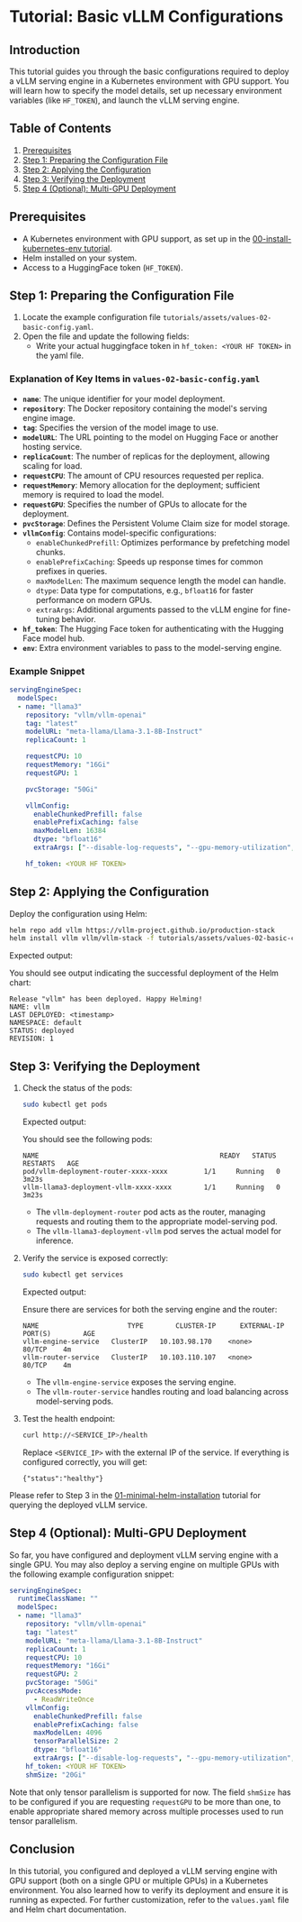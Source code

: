 # Tutorial: Basic vLLM Configurations

## Introduction

This tutorial guides you through the basic configurations required to deploy a vLLM serving engine in a Kubernetes environment with GPU support. You will learn how to specify the model details, set up necessary environment variables (like `HF_TOKEN`), and launch the vLLM serving engine.

## Table of Contents

1. [Prerequisites](#prerequisites)
2. [Step 1: Preparing the Configuration File](#step-1-preparing-the-configuration-file)
3. [Step 2: Applying the Configuration](#step-2-applying-the-configuration)
4. [Step 3: Verifying the Deployment](#step-3-verifying-the-deployment)
5. [Step 4 (Optional): Multi-GPU Deployment](#step-4-optional-multi-gpu-deployment)

## Prerequisites

- A Kubernetes environment with GPU support, as set up in the [00-install-kubernetes-env tutorial](00-install-kubernetes-env.md).
- Helm installed on your system.
- Access to a HuggingFace token (`HF_TOKEN`).

## Step 1: Preparing the Configuration File

1. Locate the example configuration file `tutorials/assets/values-02-basic-config.yaml`.
2. Open the file and update the following fields:
    - Write your actual huggingface token in `hf_token: <YOUR HF TOKEN>` in the yaml file.

### Explanation of Key Items in `values-02-basic-config.yaml`

- **`name`**: The unique identifier for your model deployment.
- **`repository`**: The Docker repository containing the model's serving engine image.
- **`tag`**: Specifies the version of the model image to use.
- **`modelURL`**: The URL pointing to the model on Hugging Face or another hosting service.
- **`replicaCount`**: The number of replicas for the deployment, allowing scaling for load.
- **`requestCPU`**: The amount of CPU resources requested per replica.
- **`requestMemory`**: Memory allocation for the deployment; sufficient memory is required to load the model.
- **`requestGPU`**: Specifies the number of GPUs to allocate for the deployment.
- **`pvcStorage`**: Defines the Persistent Volume Claim size for model storage.
- **`vllmConfig`**: Contains model-specific configurations:
  - `enableChunkedPrefill`: Optimizes performance by prefetching model chunks.
  - `enablePrefixCaching`: Speeds up response times for common prefixes in queries.
  - `maxModelLen`: The maximum sequence length the model can handle.
  - `dtype`: Data type for computations, e.g., `bfloat16` for faster performance on modern GPUs.
  - `extraArgs`: Additional arguments passed to the vLLM engine for fine-tuning behavior.
- **`hf_token`**: The Hugging Face token for authenticating with the Hugging Face model hub.
- **`env`**: Extra environment variables to pass to the model-serving engine.

### Example Snippet

```yaml
servingEngineSpec:
  modelSpec:
  - name: "llama3"
    repository: "vllm/vllm-openai"
    tag: "latest"
    modelURL: "meta-llama/Llama-3.1-8B-Instruct"
    replicaCount: 1

    requestCPU: 10
    requestMemory: "16Gi"
    requestGPU: 1

    pvcStorage: "50Gi"

    vllmConfig:
      enableChunkedPrefill: false
      enablePrefixCaching: false
      maxModelLen: 16384
      dtype: "bfloat16"
      extraArgs: ["--disable-log-requests", "--gpu-memory-utilization", "0.8"]

    hf_token: <YOUR HF TOKEN>
```

## Step 2: Applying the Configuration

Deploy the configuration using Helm:

```bash
helm repo add vllm https://vllm-project.github.io/production-stack
helm install vllm vllm/vllm-stack -f tutorials/assets/values-02-basic-config.yaml
```

Expected output:

You should see output indicating the successful deployment of the Helm chart:

```plaintext
Release "vllm" has been deployed. Happy Helming!
NAME: vllm
LAST DEPLOYED: <timestamp>
NAMESPACE: default
STATUS: deployed
REVISION: 1
```

## Step 3: Verifying the Deployment

1. Check the status of the pods:

   ```bash
   sudo kubectl get pods
   ```

   Expected output:

   You should see the following pods:

   ```plaintext
   NAME                                             READY   STATUS    RESTARTS   AGE
   pod/vllm-deployment-router-xxxx-xxxx         1/1     Running   0          3m23s
   vllm-llama3-deployment-vllm-xxxx-xxxx        1/1     Running   0          3m23s
   ```

   - The `vllm-deployment-router` pod acts as the router, managing requests and routing them to the appropriate model-serving pod.
   - The `vllm-llama3-deployment-vllm` pod serves the actual model for inference.

2. Verify the service is exposed correctly:

   ```bash
   sudo kubectl get services
   ```

   Expected output:

   Ensure there are services for both the serving engine and the router:

   ```plaintext
   NAME                      TYPE        CLUSTER-IP      EXTERNAL-IP   PORT(S)        AGE
   vllm-engine-service   ClusterIP   10.103.98.170    <none>        80/TCP    4m
   vllm-router-service   ClusterIP   10.103.110.107   <none>        80/TCP    4m
   ```

   - The `vllm-engine-service` exposes the serving engine.
   - The `vllm-router-service` handles routing and load balancing across model-serving pods.

3. Test the health endpoint:

   ```bash
   curl http://<SERVICE_IP>/health
   ```

   Replace `<SERVICE_IP>` with the external IP of the service. If everything is configured correctly, you will get:

   ```plaintext
   {"status":"healthy"}
   ```

Please refer to Step 3 in the [01-minimal-helm-installation](01-minimal-helm-installation.md) tutorial for querying the deployed vLLM service.

## Step 4 (Optional): Multi-GPU Deployment

So far, you have configured and deployment vLLM serving engine with a single GPU. You may also deploy a serving engine on multiple GPUs with the following example configuration snippet:

```yaml
servingEngineSpec:
  runtimeClassName: ""
  modelSpec:
  - name: "llama3"
    repository: "vllm/vllm-openai"
    tag: "latest"
    modelURL: "meta-llama/Llama-3.1-8B-Instruct"
    replicaCount: 1
    requestCPU: 10
    requestMemory: "16Gi"
    requestGPU: 2
    pvcStorage: "50Gi"
    pvcAccessMode:
      - ReadWriteOnce
    vllmConfig:
      enableChunkedPrefill: false
      enablePrefixCaching: false
      maxModelLen: 4096
      tensorParallelSize: 2
      dtype: "bfloat16"
      extraArgs: ["--disable-log-requests", "--gpu-memory-utilization", "0.8"]
    hf_token: <YOUR HF TOKEN>
    shmSize: "20Gi"
```

Note that only tensor parallelism is supported for now. The field ``shmSize`` has to be configured if you are requesting ``requestGPU`` to be more than one, to enable appropriate shared memory across multiple processes used to run tensor parallelism.

## Conclusion

In this tutorial, you configured and deployed a vLLM serving engine with GPU support (both on a single GPU or multiple GPUs) in a Kubernetes environment. You also learned how to verify its deployment and ensure it is running as expected. For further customization, refer to the `values.yaml` file and Helm chart documentation.
